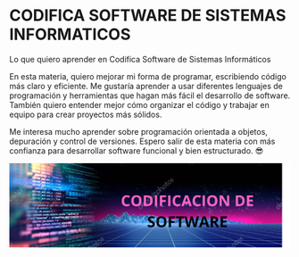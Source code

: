 # CODIFICA SOFTWARE DE SISTEMAS INFORMATICOS
Lo que quiero aprender en Codifica Software de Sistemas Informáticos

En esta materia, quiero mejorar mi forma de programar, escribiendo código más claro y eficiente. Me gustaría aprender a usar diferentes lenguajes de programación y herramientas que hagan más fácil el desarrollo de software. También quiero entender mejor cómo organizar el código y trabajar en equipo para crear proyectos más sólidos.

Me interesa mucho aprender sobre programación orientada a objetos, depuración y control de versiones. Espero salir de esta materia con más confianza para desarrollar software funcional y bien estructurado. 😎


![image alt](https://github.com/ericksh2208/cot-soft-sis/blob/3a62c4cce1a3c8803aa20d95252d261f8a88e80b/CODIFICACION%20DE%20SOFTWARE.jpg)





